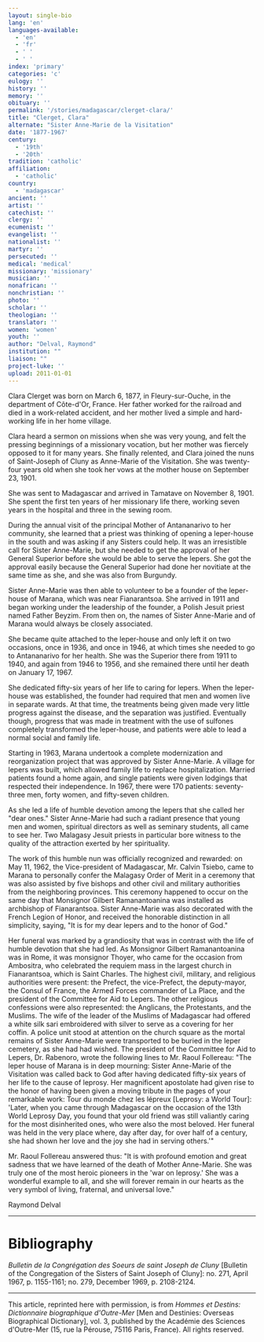 ```yaml
---
layout: single-bio
lang: 'en'
languages-available:
  - 'en'
  - 'fr'
  - ' '
  - ' '
index: 'primary'
categories: 'c'
eulogy: ''
history: ''
memory: ''
obituary: ''
permalink: '/stories/madagascar/clerget-clara/'
title: "Clerget, Clara"
alternate: "Sister Anne-Marie de la Visitation"
date: '1877-1967'
century:
  - '19th'
  - '20th'
tradition: 'catholic'
affiliation:
  - 'catholic'
country:
  - 'madagascar'
ancient: ''
artist: ''
catechist: ''
clergy: ''
ecumenist: ''
evangelist: ''
nationalist: ''
martyr: ''
persecuted: ''
medical: 'medical'
missionary: 'missionary'
musician: ''
nonafrican: ''
nonchristian: ''
photo: ''
scholar: ''
theologian: ''
translator: ''
women: 'women'
youth: ''
author: "Delval, Raymond"
institution: ""
liaison: ""
project-luke: ''
upload: 2011-01-01
---
```




Clara Clerget was born on March 6, 1877, in Fleury-sur-Ouche, in the department of Côte-d'Or, France. Her father worked for the railroad and died in a work-related accident, and her mother lived a simple and hard-working life in her home village.

Clara heard a sermon on missions when she was very young, and felt the pressing beginnings of a missionary vocation, but her mother was fiercely opposed to it for many years. She finally relented, and Clara joined the nuns of Saint-Joseph of Cluny as Anne-Marie of the Visitation. She was twenty-four years old when she took her vows at the mother house on September 23, 1901.

She was sent to Madagascar and arrived in Tamatave on November 8, 1901. She spent the first ten years of her missionary life there, working seven years in the hospital and three in the sewing room.

During the annual visit of the principal Mother of Antananarivo to her community, she learned that a priest was thinking of opening a leper-house in the south and was asking if any Sisters could help. It was an irresistible call for Sister Anne-Marie, but she needed to get the approval of her General Superior before she would be able to serve the lepers. She got the approval easily because the General Superior had done her novitiate at the same time as she, and she was also from Burgundy.

Sister Anne-Marie was then able to volunteer to be a founder of the leper-house of Marana, which was near Fianarantsoa. She arrived in 1911 and began working under the leadership of the founder, a Polish Jesuit priest named Father Beyzim. From then on, the names of Sister Anne-Marie and of Marana would always be closely associated.

She became quite attached to the leper-house and only left it on two occasions, once in 1936, and once in 1946, at which times she needed to go to Antananarivo for her health. She was the Superior there from 1911 to 1940, and again from 1946 to 1956, and she remained there until her death on January 17, 1967.

She dedicated fifty-six years of her life to caring for lepers. When the leper-house was established, the founder had required that men and women live in separate wards. At that time, the treatments being given made very little progress against the disease, and the separation was justified. Eventually though, progress that was made in treatment with the use of sulfones completely transformed the leper-house, and patients were able to lead a normal social and family life.

Starting in 1963, Marana undertook a complete modernization and reorganization project that was approved by Sister Anne-Marie. A village for lepers was built, which allowed family life to replace hospitalization. Married patients found a home again, and single patients were given lodgings that respected their independence. In 1967, there were 170 patients: seventy-three men, forty women, and fifty-seven children.

As she led a life of humble devotion among the lepers that she called her "dear ones." Sister Anne-Marie had such a radiant presence that young men and women, spiritual directors as well as seminary students, all came to see her. Two Malagasy Jesuit priests in particular bore witness to the quality of the attraction exerted by her spirituality.

The work of this humble nun was officially recognized and rewarded: on May 11, 1962, the Vice-president of Madagascar, Mr. Calvin Tsiebo, came to Marana to personally confer the Malagasy Order of Merit in a ceremony that was also assisted by five bishops and other civil and military authorities from the neighboring provinces. This ceremony happened to occur on the same day that Monsignor Gilbert Ramanantoanina was installed as archbishop of Fianarantsoa. Sister Anne-Marie was also decorated with the French Legion of Honor, and received the honorable distinction in all simplicity, saying, "It is for my dear lepers and to the honor of God."

Her funeral was marked by a grandiosity that was in contrast with the life of humble devotion that she had led. As Monsignor Gilbert Ramanantoanina was in Rome, it was monsignor Thoyer, who came for the occasion from Ambositra, who celebrated the requiem mass in the largest church in Fianarantsoa, which is Saint Charles. The highest civil, military, and religious authorities were present: the Prefect, the vice-Prefect, the deputy-mayor, the Consul of France, the Armed Forces commander of La Place, and the president of the Committee for Aid to Lepers. The other religious confessions were also represented: the Anglicans, the Protestants, and the Muslims. The wife of the leader of the Muslims of Madagascar had offered a white silk sari embroidered with silver to serve as a covering for her coffin. A police unit stood at attention on the church square as the mortal remains of Sister Anne-Marie were transported to  be buried in the leper cemetery, as she had had wished. The president of the Committee for Aid to Lepers, Dr. Rabenoro, wrote the following lines to Mr. Raoul Follereau: "The leper house of Marana is in deep mourning: Sister Anne-Marie of the Visitation was called back to God after having dedicated fifty-six years of her life to the cause of leprosy. Her magnificent apostolate had given rise to the honor of having been given a moving tribute in the pages of your remarkable work: Tour du monde chez les lépreux [Leprosy: a World Tour]: 'Later, when you came through Madagascar on the occasion of the 13th World Leprosy Day, you found that your old friend was still valiantly caring for the most disinherited ones, who were also the most beloved. Her funeral was held in the very place where, day after day, for over half of a century, she had shown her love and the joy she had in serving others.'"

Mr. Raoul Follereau answered thus: "It is with profound emotion and great sadness that we have learned of the death of Mother Anne-Marie. She was truly one of the most heroic pioneers in the 'war on leprosy.' She was a wonderful example to all, and she will forever remain in our hearts as the very symbol of living, fraternal, and universal love."

Raymond Delval

---

# Bibliography

*Bulletin de la Congrégation des Soeurs de saint Joseph de Cluny* [Bulletin of the Congregation of the Sisters of Saint Joseph of Cluny]: no. 271, April 1967, p. 1155-1161; no. 279, December 1969, p. 2108-2124.

---

This article, reprinted here with permission, is from *Hommes et Destins: Dictionnaire biographique d'Outre-Mer* [Men and Destinies: Overseas Biographical Dictionary], vol. 3, published by the Académie des Sciences d'Outre-Mer (15, rue la Pérouse, 75116 Paris, France). All rights reserved.
